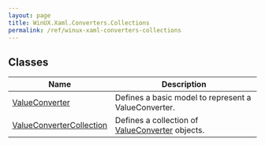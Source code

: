 ```yaml
---
layout: page
title: WinUX.Xaml.Converters.Collections
permalink: /ref/winux-xaml-converters-collections
---
```


## Classes

| Name | Description |
|---|---|
| [ValueConverter](winux-xaml-converters-collections-valueconverter) | Defines a basic model to represent a ValueConverter. |
| [ValueConverterCollection](winux-xaml-converters-collections-valueconvertercollection) | Defines a collection of [ValueConverter](winux-xaml-converters-collections-valueconverter) objects. |
